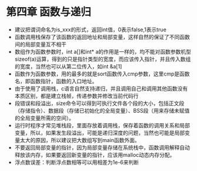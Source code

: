 # 第四章 函数与递归

* 建议把谓词命名为is\_xxx的形式，返回int值，0表示false,1表示true
* 函数调用栈保存了该函数的返回地址和局部变量，这样自然的保证了不同函数间的局部变量互不相干
* 数组作为函数参数时，int a\[\]和int\* a的作用是一样的，均不能对函数参数机型sizeof\(a\)运算，得到的只是指针类型的宽度，而应该传入指针，并且传入数组的宽度，当然也可以从第二位传入，如int &a\[1\]
* 函数作为函数参数，用的最多的就是sort函数传入cmp参数，这里cmp是函数名，即函数指针，函数的入口地址。
* 由于使用了调用栈，c语言自然支持递归，并且调用自己和调用其他函数没有本质区别，都是建立栈帧，传递参数并修改当前代码行
* 段错误和段溢出，size命令可以得到可执行文件各个段的大小，包括正文段（存储指令）、数据段（存储已初始化的全局变量）、BSS段（用来存储未赋值的全局变量所需的空间）。
* 运行时程序才常见堆栈段，里面存放着调用栈，保存着函数的调用关系和局部变量，所以，如果发生段溢出，可能是递归深度的问题，当然也可能是局部变量太大的原因，所以建议把大数组写到main函数外面。
* 不要返回局部变量的指针，因为局部变量存储在系统栈中，函数调用解释自动释放该内存，如果要返回新变量的指针，应该用malloc动态内存分配。
* 浮点数误差：判断浮点数相等可以用相差为1e-6来判断

